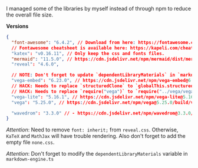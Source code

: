 I managed some of the libraries by myself instead of through npm to reduce the overall file size.

**Versions**

```json
{
  "font-awesome": "6.4.2", // Download from here: https://fontawesome.com/download
  // Fontawesome cheatsheet is available here: https://kapeli.com/cheat_sheets/Font_Awesome.docset/Contents/Resources/Documents/index
  "katex": "v0.16.11", // Only keep the css and fonts files.
  "mermaid": "11.5.0", // https://cdn.jsdelivr.net/npm/mermaid/dist/mermaid.min.js
  "reveal": "4.6.0",

  // NOTE: Don't forget to update `dependentLibraryMaterials` in `markdown-engine/index.ts`
  "vega-embed": "6.23.0", // https://cdn.jsdelivr.net/npm/vega-embed@6.23.0/build/vega-embed.min.js
  // HACK: Needs to replace `structuredClone` to `globalThis.structuredClone` in `vega-lite.min.js`
  // HACK: Needs to replace `require("vega")` to `require("../vega/vega.min.js")` in `vega-lite.min.js`
  "vega-lite": "5.16.1", // https://cdn.jsdelivr.net/npm/vega-lite@5.16.1/build/vega-lite.min.js
  "vega": "5.25.0", // https://cdn.jsdelivr.net/npm/vega@5.25.0/build/vega.min.js

  "wavedrom": "3.3.0" // - https://cdn.jsdelivr.net/npm/wavedrom@3.3.0/wavedrom.min.js
}
```

_Attention_: Need to remove `font: inherit;` from `reveal.css`. Otherwise, `KaTeX` and `MathJax` will have trouble rendering. Also don't forget to add the empty file `none.css`.

_Attention_: Don't forget to modify the `dependentLibraryMaterials` variable in `markdown-engine.ts`
